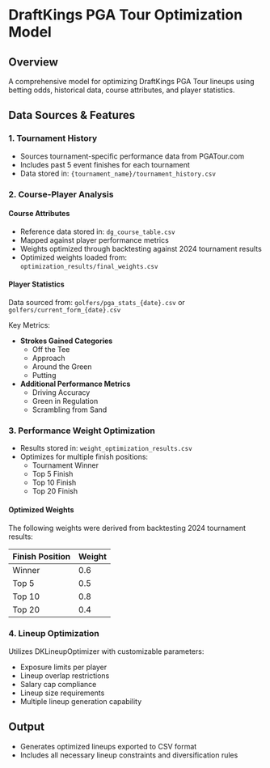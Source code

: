 # DraftKings PGA Tour Optimization Model

## Overview
A comprehensive model for optimizing DraftKings PGA Tour lineups using betting odds, historical data, course attributes, and player statistics.

## Data Sources & Features

### 1. Tournament History
- Sources tournament-specific performance data from PGATour.com
- Includes past 5 event finishes for each tournament
- Data stored in: `{tournament_name}/tournament_history.csv`

### 2. Course-Player Analysis
#### Course Attributes
- Reference data stored in: `dg_course_table.csv`
- Mapped against player performance metrics
- Weights optimized through backtesting against 2024 tournament results
- Optimized weights loaded from: `optimization_results/final_weights.csv`

#### Player Statistics
Data sourced from: `golfers/pga_stats_{date}.csv` or `golfers/current_form_{date}.csv`

Key Metrics:
- **Strokes Gained Categories**
  - Off the Tee
  - Approach
  - Around the Green
  - Putting
- **Additional Performance Metrics**
  - Driving Accuracy
  - Green in Regulation
  - Scrambling from Sand

### 3. Performance Weight Optimization
- Results stored in: `weight_optimization_results.csv`
- Optimizes for multiple finish positions:
  - Tournament Winner
  - Top 5 Finish
  - Top 10 Finish
  - Top 20 Finish

#### Optimized Weights
The following weights were derived from backtesting 2024 tournament results:

| Finish Position | Weight |
|----------------|--------|
| Winner         | 0.6    |
| Top 5          | 0.5    |
| Top 10         | 0.8    |
| Top 20         | 0.4    |

### 4. Lineup Optimization
Utilizes DKLineupOptimizer with customizable parameters:
- Exposure limits per player
- Lineup overlap restrictions
- Salary cap compliance
- Lineup size requirements
- Multiple lineup generation capability

## Output
- Generates optimized lineups exported to CSV format
- Includes all necessary lineup constraints and diversification rules
